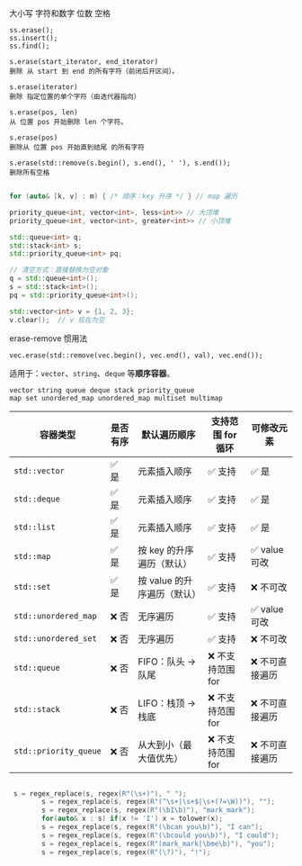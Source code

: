 大小写 字符和数字 位数 空格





~~~
ss.erase();
ss.insert();
ss.find();

s.erase(start_iterator, end_iterator)
删除 从 start 到 end 的所有字符（前闭后开区间）。

s.erase(iterator)
删除 指定位置的单个字符（由迭代器指向）

s.erase(pos, len)
从 位置 pos 开始删除 len 个字符。

s.erase(pos)
删除从 位置 pos 开始直到结尾 的所有字符

s.erase(std::remove(s.begin(), s.end(), ' '), s.end());
删除所有空格


~~~



~~~c++
for (auto& [k, v] : m) { /* 顺序：key 升序 */ } // map 遍历
~~~



~~~c++
priority_queue<int, vector<int>, less<int>> // 大顶堆
priority_queue<int, vector<int>, greater<int>> // 小顶堆
~~~



~~~c++
std::queue<int> q;
std::stack<int> s;
std::priority_queue<int> pq;

// 清空方式：直接替换为空对象
q = std::queue<int>();
s = std::stack<int>();
pq = std::priority_queue<int>();

std::vector<int> v = {1, 2, 3};
v.clear();  // v 现在为空

~~~





erase-remove 惯用法

```
vec.erase(std::remove(vec.begin(), vec.end(), val), vec.end());
```

适用于：`vector`、`string`、`deque` 等**顺序容器**。



~~~
vector string queue deque stack priority_queue 
map set unordered_map unordered_map multiset multimap
~~~



| 容器类型              | 是否有序 | 默认遍历顺序                | 支持范围 for 循环 | 可修改元素     |
| --------------------- | -------- | --------------------------- | ----------------- | -------------- |
| `std::vector`         | ✅ 是     | 元素插入顺序                | ✅ 支持            | ✅ 是           |
| `std::deque`          | ✅ 是     | 元素插入顺序                | ✅ 支持            | ✅ 是           |
| `std::list`           | ✅ 是     | 元素插入顺序                | ✅ 支持            | ✅ 是           |
| `std::map`            | ✅ 是     | 按 key 的升序遍历（默认）   | ✅ 支持            | ✅ value 可改   |
| `std::set`            | ✅ 是     | 按 value 的升序遍历（默认） | ✅ 支持            | ❌ 不可改       |
| `std::unordered_map`  | ❌ 否     | 无序遍历                    | ✅ 支持            | ✅ value 可改   |
| `std::unordered_set`  | ❌ 否     | 无序遍历                    | ✅ 支持            | ❌ 不可改       |
| `std::queue`          | ❌ 否     | FIFO：队头 → 队尾           | ❌ 不支持范围for   | ❌ 不可直接遍历 |
| `std::stack`          | ❌ 否     | LIFO：栈顶 → 栈底           | ❌ 不支持范围for   | ❌ 不可直接遍历 |
| `std::priority_queue` | ❌ 否     | 从大到小（最大值优先）      | ❌ 不支持范围for   | ❌ 不可直接遍历 |



~~~c++

 s = regex_replace(s, regex(R"(\s+)"), " ");
        s = regex_replace(s, regex(R"(^\s+|\s+$|\s+(?=\W))"), "");
        s = regex_replace(s, regex(R"(\bI\b)"), "mark_mark");
        for(auto& x : s) if(x != 'I') x = tolower(x);
        s = regex_replace(s, regex(R"(\bcan you\b)"), "I can");
        s = regex_replace(s, regex(R"(\bcould you\b)"), "I could");
        s = regex_replace(s, regex(R"(mark_mark|\bme\b)"), "you");
        s = regex_replace(s, regex(R"(\?)"), "!");
~~~

